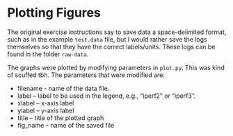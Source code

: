 # Plotting Figures

The original exercise instructions say to save data a space-delimited format, such as in the example `test.data` file, but I would rather save the logs themselves so that they have the correct labels/units. These logs can be found in the folder `raw-data`.

The graphs were plotted by modifying parameters in `plot.py`. This was kind of scuffed tbh.
The parameters that were modified are: 
- filename - name of the data file.
- label – label to be used in the legend, e.g., “iperf2” or “iperf3”. 
- xlabel – x-axis label 
- ylabel – y-axis label 
- title – title of the plotted graph 
- fig\_name – name of the saved file 
